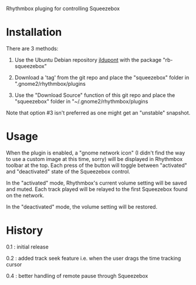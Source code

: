Rhythmbox pluging for controlling Squeezebox

Installation
============
There are 3 methods:

1. Use the Ubuntu Debian repository [jldupont](https://launchpad.net/~jldupont/+archive/jldupont)  with the package "rb-squeezebox"

2. Download a 'tag' from the git repo and place the "squeezebox" folder in ".gnome2/rhythmbox/plugins

3. Use the "Download Source" function of this git repo and place the "squeezebox" folder in "~/.gnome2/rhythmbox/plugins

Note that option #3 isn't preferred as one might get an "unstable" snapshot. 


Usage
=====

When the plugin is enabled, a "gnome network icon" (I didn't find the way to use a custom image at this time, sorry) will be displayed in Rhythmbox toolbar at the top.
Each press of the button will toggle between "activated" and "deactivated" state of the Squeezebox control.

In the "activated" mode, Rhythmbox's current volume setting will be saved and muted.  Each track played will be relayed to the first Squeezebox found on the network.

In the "deactivated" mode, the volume setting will be restored.  


History
=======

0.1 : initial release

0.2 : added track seek feature i.e. when the user drags the time tracking cursor

0.4 : better handling of remote pause through Squeezebox
